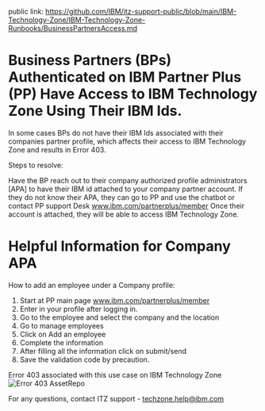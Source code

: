 public link: https://github.com/IBM/itz-support-public/blob/main/IBM-Technology-Zone/IBM-Technology-Zone-Runbooks/BusinessPartnersAccess.md

# Business Partners (BPs) Authenticated on IBM Partner Plus (PP) Have Access to IBM Technology Zone Using Their IBM Ids.

In some cases BPs do not have their IBM Ids associated with their companies partner profile, which affects their access to IBM Technology Zone and results in Error 403.

Steps to resolve:

Have the BP reach out to their company authorized profile administrators [APA] to have their IBM id attached to your company partner account.
If they do not know their APA, they can go to PP and use the chatbot or contact PP support Desk www.ibm.com/partnerplus/member
Once their account is attached, they will be able to access IBM Technology Zone.

# Helpful Information for Company APA
How to add an employee under a Company profile:
1. Start at PP main page www.ibm.com/partnerplus/member
2. Enter in your profile after logging in.
3. Go to the employee and select the company and the location
4. Go to manage employees
5. Click on Add an employee
6. Complete the information
7. After filling all the information click on submit/send
8. Save the validation code by precaution.

Error 403 associated with this use case on IBM Technology Zone
![Error 403 AssetRepo](https://github.com/IBM/itz-support-public/blob/main/IBM-Technology-Zone/IBM-Technology-Zone-Runbooks/Images/bpaccessweresorry.png)

For any questions, contact ITZ support - techzone.help@ibm.com
